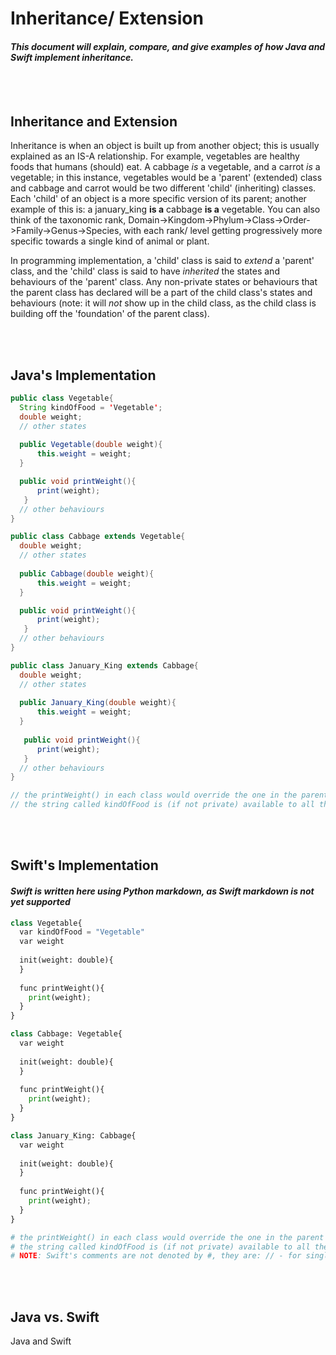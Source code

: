 # Inheritance/ Extension
#### *This document will explain, compare, and give examples of how Java and Swift implement inheritance.*

<br></br>
## Inheritance and Extension
Inheritance is when an object is built up from another object; this is usually explained as an IS-A relationship. For example, vegetables are healthy foods that humans (should) eat. A cabbage *is* a vegetable, and a carrot *is* a vegetable; in this instance, vegetables would be a 'parent' (extended) class and cabbage and carrot would be two different 'child' (inheriting) classes. Each 'child' of an object is a more specific version of its parent; another example of this is: a january_king **is a** cabbage **is a** vegetable. You can also think of the taxonomic rank, Domain->Kingdom->Phylum->Class->Order->Family->Genus->Species, with each rank/ level getting progressively more specific towards a single kind of animal or plant. 

In programming implementation, a 'child' class is said to *extend* a 'parent' class, and the 'child' class is said to have *inherited* the states and behaviours of the 'parent' class. Any non-private states or behaviours that the parent class has declared will be a part of the child class's states and behaviours (note: it will *not* show up in the child class, as the child class is building off the 'foundation' of the parent class).

<br></br>
## Java's Implementation
```java
public class Vegetable{
  String kindOfFood = 'Vegetable';
  double weight;
  // other states
  
  public Vegetable(double weight){
      this.weight = weight;
  }

  public void printWeight(){
      print(weight);
   } 
  // other behaviours
}

public class Cabbage extends Vegetable{
  double weight;
  // other states
  
  public Cabbage(double weight){
      this.weight = weight;
  }

  public void printWeight(){
      print(weight);
   } 
  // other behaviours
}

public class January_King extends Cabbage{
  double weight;
  // other states
  
  public January_King(double weight){
      this.weight = weight;
  }
  
   public void printWeight(){
      print(weight);
   } 
  // other behaviours
}

// the printWeight() in each class would override the one in the parent's class
// the string called kindOfFood is (if not private) available to all the child classes of Vegetable for manipulation
```

<br></br>
## Swift's Implementation
#### *Swift is written here using Python markdown, as Swift markdown is not yet supported*
```python
class Vegetable{
  var kindOfFood = "Vegetable"
  var weight
  
  init(weight: double){
  }
  
  func printWeight(){
    print(weight);
  } 
}

class Cabbage: Vegetable{
  var weight
  
  init(weight: double){
  }
  
  func printWeight(){
    print(weight);
  }
}

class January_King: Cabbage{
  var weight
  
  init(weight: double){
  }
  
  func printWeight(){
    print(weight);
  }
}

# the printWeight() in each class would override the one in the parent's class
# the string called kindOfFood is (if not private) available to all the child classes of Vegetable for manipulation
# NOTE: Swift's comments are not denoted by #, they are: // - for single lines and /*(begin) for multiple lines (end)*/
```

<br></br>
## Java vs. Swift

Java and Swift 





